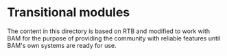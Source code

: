 Transitional modules
====================

The content in this directory is based on RTB and modified to work with BAM for the purpose of providing the community with reliable features until BAM's own systems are ready for use.